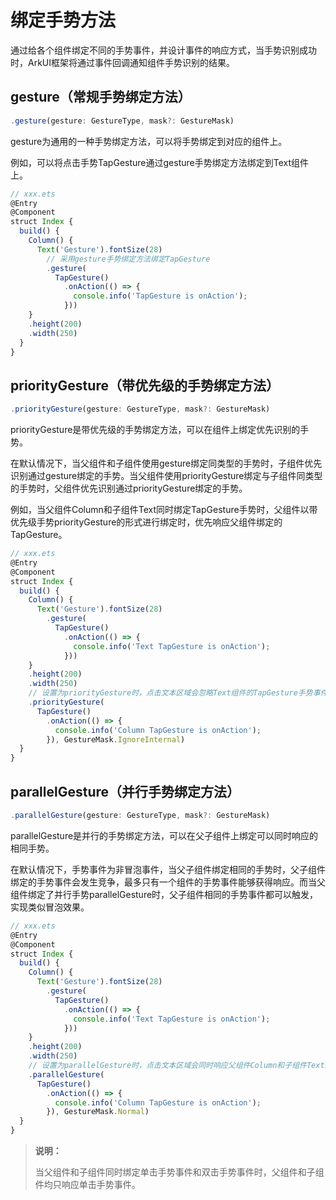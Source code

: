 # 绑定手势方法


通过给各个组件绑定不同的手势事件，并设计事件的响应方式，当手势识别成功时，ArkUI框架将通过事件回调通知组件手势识别的结果。


## gesture（常规手势绑定方法）


```ts
.gesture(gesture: GestureType, mask?: GestureMask)
```

gesture为通用的一种手势绑定方法，可以将手势绑定到对应的组件上。

例如，可以将点击手势TapGesture通过gesture手势绑定方法绑定到Text组件上。


```ts
// xxx.ets
@Entry
@Component
struct Index {
  build() {
    Column() {
      Text('Gesture').fontSize(28)
        // 采用gesture手势绑定方法绑定TapGesture
        .gesture(
          TapGesture()
            .onAction(() => {
              console.info('TapGesture is onAction');
            }))
    }
    .height(200)
    .width(250)
  }
}
```


## priorityGesture（带优先级的手势绑定方法）


```ts
.priorityGesture(gesture: GestureType, mask?: GestureMask)
```

priorityGesture是带优先级的手势绑定方法，可以在组件上绑定优先识别的手势。

在默认情况下，当父组件和子组件使用gesture绑定同类型的手势时，子组件优先识别通过gesture绑定的手势。当父组件使用priorityGesture绑定与子组件同类型的手势时，父组件优先识别通过priorityGesture绑定的手势。

例如，当父组件Column和子组件Text同时绑定TapGesture手势时，父组件以带优先级手势priorityGesture的形式进行绑定时，优先响应父组件绑定的TapGesture。



```ts
// xxx.ets
@Entry
@Component
struct Index {
  build() {
    Column() {
      Text('Gesture').fontSize(28)
        .gesture(
          TapGesture()
            .onAction(() => {
              console.info('Text TapGesture is onAction');
            }))
    }
    .height(200)
    .width(250)
    // 设置为priorityGesture时，点击文本区域会忽略Text组件的TapGesture手势事件，优先响应父组件Column的TapGesture手势事件
    .priorityGesture(
      TapGesture()
        .onAction(() => {
          console.info('Column TapGesture is onAction');
        }), GestureMask.IgnoreInternal)
  }
}
```


## parallelGesture（并行手势绑定方法）


```ts
.parallelGesture(gesture: GestureType, mask?: GestureMask)
```

parallelGesture是并行的手势绑定方法，可以在父子组件上绑定可以同时响应的相同手势。

在默认情况下，手势事件为非冒泡事件，当父子组件绑定相同的手势时，父子组件绑定的手势事件会发生竞争，最多只有一个组件的手势事件能够获得响应。而当父组件绑定了并行手势parallelGesture时，父子组件相同的手势事件都可以触发，实现类似冒泡效果。



```ts
// xxx.ets
@Entry
@Component
struct Index {
  build() {
    Column() {
      Text('Gesture').fontSize(28)
        .gesture(
          TapGesture()
            .onAction(() => {
              console.info('Text TapGesture is onAction');
            }))
    }
    .height(200)
    .width(250)
    // 设置为parallelGesture时，点击文本区域会同时响应父组件Column和子组件Text的TapGesture手势事件
    .parallelGesture(
      TapGesture()
        .onAction(() => {
          console.info('Column TapGesture is onAction');
        }), GestureMask.Normal)
  }
}
```


>**说明：**
>
>当父组件和子组件同时绑定单击手势事件和双击手势事件时，父组件和子组件均只响应单击手势事件。
